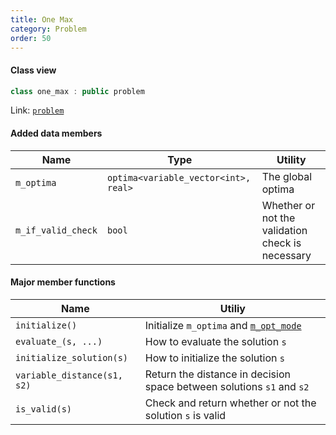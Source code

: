 ```yaml
---
title: One Max
category: Problem
order: 50
---
```


#### Class view

```c++
class one_max : public problem
```
Link: [`problem`](../problem)

#### Added data members

|Name|Type|Utility|
|-|-|-|
|`m_optima`|`optima<variable_vector<int>, real>`|The global optima|
|`m_if_valid_check`|`bool`|Whether or not the validation check is necessary|

#### Major member functions

|Name|Utiliy|
|-|-|
|`initialize()`|Initialize `m_optima` and [`m_opt_mode`](../problem/#major-data-members)|
|`evaluate_(s, ...)`|How to evaluate the solution `s`|
|`initialize_solution(s)`|How to initialize the solution `s`|
|`variable_distance(s1, s2)`|Return the distance in decision space between solutions `s1` and `s2`|
|`is_valid(s)`|Check and return whether or not the solution `s` is valid|